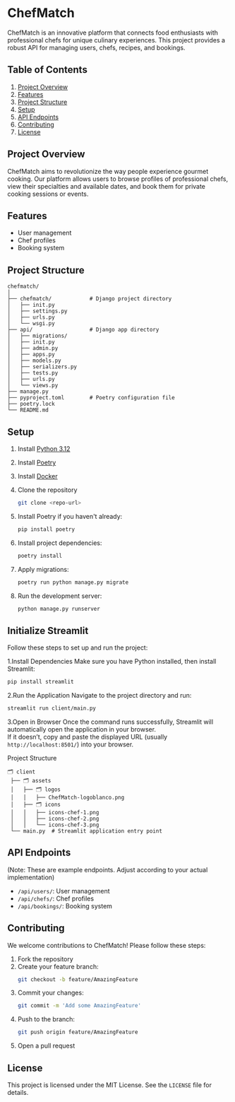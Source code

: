 # ChefMatch

ChefMatch is an innovative platform that connects food enthusiasts with professional chefs for unique culinary experiences. This project provides a robust API for managing users, chefs, recipes, and bookings.

## Table of Contents

1. [Project Overview](#project-overview)
2. [Features](#features)
3. [Project Structure](#project-structure)
4. [Setup](#setup)
5. [API Endpoints](#api-endpoints)
6. [Contributing](#contributing)
7. [License](#license)

## Project Overview

ChefMatch aims to revolutionize the way people experience gourmet cooking. Our platform allows users to browse profiles of professional chefs, view their specialties and available dates, and book them for private cooking sessions or events.

## Features

- User management
- Chef profiles
- Booking system

## Project Structure
```
chefmatch/
│
├── chefmatch/            # Django project directory
│   ├── init.py
│   ├── settings.py
│   ├── urls.py
│   └── wsgi.py
├── api/                  # Django app directory
│   ├── migrations/
│   ├── init.py
│   ├── admin.py
│   ├── apps.py
│   ├── models.py
│   ├── serializers.py
│   ├── tests.py
│   ├── urls.py
│   └── views.py
├── manage.py
├── pyproject.toml        # Poetry configuration file
├── poetry.lock
└── README.md
```
## Setup

1. Install [Python 3.12](https://www.python.org/downloads/)

1. Install [Poetry](https://python-poetry.org/docs/)

1. Install [Docker](https://docs.docker.com/desktop/)

1. Clone the repository
    ```sh
    git clone <repo-url>
    ```

1. Install Poetry if you haven't already:
   ```sh
   pip install poetry
   ```

1. Install project dependencies:
   ```sh
   poetry install
    ```
1. Apply migrations:
   ```sh
   poetry run python manage.py migrate
   ```

1. Run the development server:
   ```sh
   python manage.py runserver
   ```

## Initialize Streamlit

Follow these steps to set up and run the project:

1.Install Dependencies
Make sure you have Python installed, then install Streamlit:

```sh
pip install streamlit
```

2.Run the Application
Navigate to the project directory and run:

```sh
streamlit run client/main.py
```

3.Open in Browser
Once the command runs successfully, Streamlit will automatically open the application in your browser.  
If it doesn’t, copy and paste the displayed URL (usually `http://localhost:8501/`) into your browser.

Project Structure

```
🗂 client
 ├── 🗂 assets
 │   ├── 🗂 logos
 │   │   ├── ChefMatch-logoblanco.png
 │   ├── 🗂 icons
 │   │   ├── icons-chef-1.png
 │   │   ├── icons-chef-2.png
 │   │   └── icons-chef-3.png
 └── main.py  # Streamlit application entry point
```

## API Endpoints

(Note: These are example endpoints. Adjust according to your actual implementation)

- `/api/users/`: User management
- `/api/chefs/`: Chef profiles
- `/api/bookings/`: Booking system

## Contributing

We welcome contributions to ChefMatch! Please follow these steps:

1. Fork the repository
2. Create your feature branch: 
    ```sh
    git checkout -b feature/AmazingFeature
    ```
3. Commit your changes: 
    ```sh
    git commit -m 'Add some AmazingFeature'
    ```
4. Push to the branch: 
    ```sh
    git push origin feature/AmazingFeature
    ```
5. Open a pull request

## License

This project is licensed under the MIT License. See the `LICENSE` file for details.
